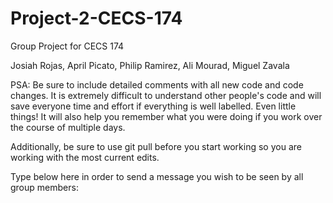 # Project-2-CECS-174
Group Project for CECS 174
 
Josiah Rojas, April Picato, Philip Ramirez, Ali Mourad, Miguel Zavala

PSA: Be sure to include detailed comments with all new code
and code changes. It is extremely difficult to understand 
other people's code and will save everyone time and effort
if everything is well labelled. Even little things! It will 
also help you remember what you were doing if you work over 
the course of multiple days. 

Additionally, be sure to use git pull before you start working 
so you are working with the most current edits. 


Type below here in order to send a message you wish to be seen by all group members:
